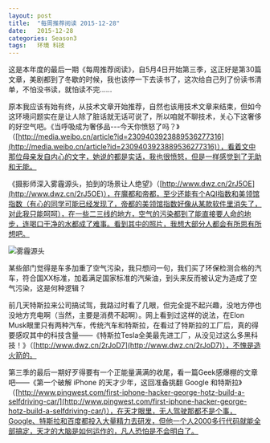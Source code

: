```yaml
---
layout: post
title:  "每周推荐阅读 2015-12-28"
date:   2015-12-28
categories: Season3
tags:   环境 科技
---
```


这是本年度的最后一期《每周推荐阅读》，自5月4日开始第三季，这正好是第30篇文章，美剧都到了冬歇的时候，我也该停一下去读书了，这次给自己列了份读书清单，不怕没书读，就怕读不完……

原本我应该有始有终，从技术文章开始推荐，自然也该用技术文章来结束，但如今这环境问题实在是让人除了脏话就无话可说了，所以咱就不聊技术，关心下这奢侈的好空气吧。《当呼吸成为奢侈品---今天你愤怒了吗？》（[http://media.weibo.cn/article?id=2309403923889536277316](http://media.weibo.cn/article?id=2309403923889536277316)），看着文中那位母亲发自内心的文字，她说的都是实话，我也很愤怒，但是一样感觉到了无助和无能。

《摄影师深入雾霾源头，拍到的场景让人绝望》（[http://www.dwz.cn/2rJ5OE](http://www.dwz.cn/2rJ5OE)），在魔都和帝都，至少还能有个AQI指数和美领馆指数（有心的同学可能已经发现了，帝都的美领馆指数好像从某款软件里消失了，对此我只能呵呵），在一些二三线的地方，空气的污染都到了能直接要人命的地步，连喝口干净的水都成了难事。看到其中的照片，我想大部分人都会有所思有所想吧。

![雾霾源头](http://7xn7do.com1.z0.glb.clouddn.com/images%2Fair-pollution.jpg-normalized)

某些部门觉得是车多加重了空气污染，我只想问一句，我们买了环保检测合格的汽车，符合国XX标准，加着满足国家标准的汽柴油，到头来反而被认定为造成了空气污染，这是何种逻辑？

前几天特斯拉来公司搞试驾，我路过时看了几眼，但完全提不起兴趣，没地方停也没地方充电啊（当然，主要是消费不起啊）。网上看到过这样的说法，在Elon Musk眼里只有两种汽车，传统汽车和特斯拉，在看过了特斯拉的工厂后，真的得要感叹其中的科技含量——《特斯拉Tesla全美最先进工厂，从没见过这么多黑科技！》（[http://www.dwz.cn/2rJoD7](http://www.dwz.cn/2rJoD7)），不愧是造火箭的。

第三季的最后一期好歹得要有一个正能量满满的收尾，看一篇Geek感爆棚的文章吧——《第一个破解 iPhone 的天才少年，这回准备挑翻 Google 和特斯拉》（[http://www.pingwest.com/first-iphone-hacker-george-hotz-build-a-selfdriving-car/](http://www.pingwest.com/first-iphone-hacker-george-hotz-build-a-selfdriving-car/)），在天才眼里，无人驾驶那都不是个事，Google、特斯拉和百度都投入大量精力去研发，但他一个人2000多行代码就能全部搞定，天才的大脑是如何运作的，凡人恐怕是不会明白了。
